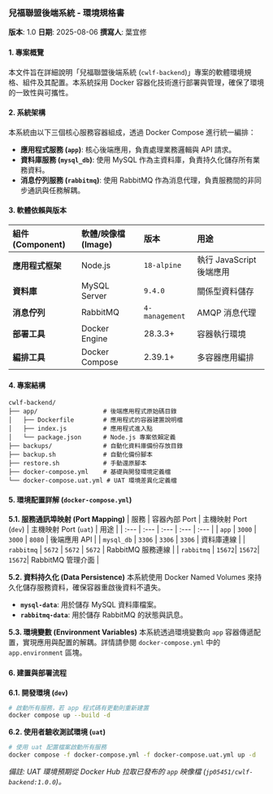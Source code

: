 ### **兒福聯盟後端系統 - 環境規格書**

**版本**: 1.0
**日期**: 2025-08-06
**撰寫人**: 葉宜修

#### **1. 專案概覽**
本文件旨在詳細說明「兒福聯盟後端系統 (`cwlf-backend`)」專案的軟體環境規格、組件及其配置。本系統採用 Docker 容器化技術進行部署與管理，確保了環境的一致性與可攜性。

#### **2. 系統架構**
本系統由以下三個核心服務容器組成，透過 Docker Compose 進行統一編排：

*   **應用程式服務 (`app`)**: 核心後端應用，負責處理業務邏輯與 API 請求。
*   **資料庫服務 (`mysql_db`)**: 使用 MySQL 作為主資料庫，負責持久化儲存所有業務資料。
*   **消息佇列服務 (`rabbitmq`)**: 使用 RabbitMQ 作為消息代理，負責服務間的非同步通訊與任務解耦。

#### **3. 軟體依賴與版本**
| 組件 (Component) | 軟體/映像檔 (Image) | 版本 | 用途 |
| :--- | :--- | :--- | :--- |
| **應用程式框架** | Node.js | `18-alpine` | 執行 JavaScript 後端應用 |
| **資料庫** | MySQL Server | `9.4.0` | 關係型資料儲存 |
| **消息佇列** | RabbitMQ | `4-management` | AMQP 消息代理 |
| **部署工具** | Docker Engine | 28.3.3+ | 容器執行環境 |
| **編排工具** | Docker Compose | 2.39.1+ | 多容器應用編排 |

#### **4. 專案結構**
```
cwlf-backend/
├── app/                  # 後端應用程式原始碼目錄
│   ├── Dockerfile        # 應用程式的容器建置說明檔
│   ├── index.js          # 應用程式進入點
│   └── package.json      # Node.js 專案依賴定義
├── backups/              # 自動化資料庫備份存放目錄
├── backup.sh             # 自動化備份腳本
├── restore.sh            # 手動還原腳本
├── docker-compose.yml    # 基礎與開發環境定義檔
└── docker-compose.uat.yml # UAT 環境差異化定義檔
```

#### **5. 環境配置詳解 (`docker-compose.yml`)**

**5.1. 服務通訊埠映射 (Port Mapping)**
| 服務 | 容器內部 Port | 主機映射 Port (`dev`) | 主機映射 Port (`uat`) | 用途 |
| :--- | :--- | :--- | :--- | :--- |
| `app` | `3000` | `3000` | `8080` | 後端應用 API |
| `mysql_db` | `3306` | `3306` | `3306` | 資料庫連線 |
| `rabbitmq` | `5672` | `5672` | `5672` | RabbitMQ 服務連線 |
| `rabbitmq` | `15672`| `15672`| `15672`| RabbitMQ 管理介面 |

**5.2. 資料持久化 (Data Persistence)**
本系統使用 Docker Named Volumes 來持久化儲存服務資料，確保容器重啟後資料不遺失。
*   **`mysql-data`**: 用於儲存 MySQL 資料庫檔案。
*   **`rabbitmq-data`**: 用於儲存 RabbitMQ 的狀態與訊息。

**5.3. 環境變數 (Environment Variables)**
本系統透過環境變數向 `app` 容器傳遞配置，實現應用與配置的解耦。詳情請參閱 `docker-compose.yml` 中的 `app.environment` 區塊。

#### **6. 建置與部署流程**

**6.1. 開發環境 (`dev`)**
```bash
# 啟動所有服務，若 app 程式碼有更動則重新建置
docker compose up --build -d
```

**6.2. 使用者驗收測試環境 (`uat`)**
```bash
# 使用 uat 配置檔案啟動所有服務
docker compose -f docker-compose.yml -f docker-compose.uat.yml up -d
```
*備註: UAT 環境預期從 Docker Hub 拉取已發布的 `app` 映像檔 (`jp05451/cwlf-backend:1.0.0`)。*